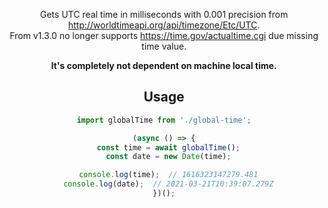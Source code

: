 <header>

Gets UTC real time in milliseconds with 0.001 precision from http://worldtimeapi.org/api/timezone/Etc/UTC. \
From v1.3.0 no longer supports https://time.gov/actualtime.cgi due missing time value.

**It's completely not dependent on machine local time.**

<installation>

## Usage
```ts
import globalTime from './global-time';

(async () => {
  const time = await globalTime();
  const date = new Date(time);

  console.log(time);  // 1616323147279.481
  console.log(date);  // 2021-03-21T10:39:07.279Z
})();
```

<testing>

<suggestions>
